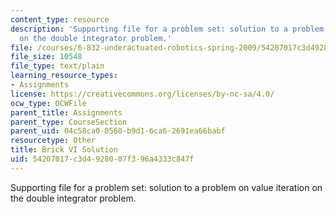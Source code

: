 ```yaml
---
content_type: resource
description: 'Supporting file for a problem set: solution to a problem on value iteration
  on the double integrator problem.'
file: /courses/6-832-underactuated-robotics-spring-2009/54207017c3d4928007f396a4333c847f_brick_vi_sol.m
file_size: 10548
file_type: text/plain
learning_resource_types:
- Assignments
license: https://creativecommons.org/licenses/by-nc-sa/4.0/
ocw_type: OCWFile
parent_title: Assignments
parent_type: CourseSection
parent_uid: 04c58ca0-0560-b9d1-6ca6-2691ea66babf
resourcetype: Other
title: Brick VI Solution
uid: 54207017-c3d4-9280-07f3-96a4333c847f
---
```

Supporting file for a problem set: solution to a problem on value iteration on the double integrator problem.
